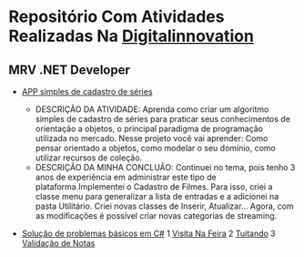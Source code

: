 # Repositório Com Atividades Realizadas Na [Digitalinnovation](https://digitalinnovation.one/)

## MRV .NET Developer

- [APP simples de cadastro de séries](https://github.com/JefersonMelo/07-DIO/tree/master/01-MRV/01-Cadastro-Series)
    - DESCRIÇÃO DA ATIVIDADE: 
    Aprenda como criar um algoritmo simples de cadastro de séries para praticar seus conhecimentos de orientação a objetos, o principal paradigma de programação utilizada no mercado. Nesse projeto você vai aprender: Como pensar orientado a objetos, como modelar o seu domínio, como utilizar recursos de coleção.
    - DESCRIÇÃO DA MINHA CONCLUÃO:
    Continuei no tema, pois tenho 3 anos de experiência em administrar este tipo de plataforma.Implementei o Cadastro de Filmes. Para isso, criei a classe menu para generalizar a lista de entradas e a adicionei na pasta Utilitário.
    Criei novas classes de Inserir, Atualizar... Agora, com as modificações é possível criar novas categorias de streaming.

- [Solução de problemas básicos em C#](https://github.com/JefersonMelo/07-DIO/tree/master/01-MRV/02-Solucao_Problemas_Basicos_CSharp)
    1 [Visita Na Feira](https://github.com/JefersonMelo/07-DIO/tree/master/01-MRV/02-Solucao_Problemas_Basicos_CSharp/01-Visita_Na_Feira)
    2 [Tuitando](https://github.com/JefersonMelo/07-DIO/tree/master/01-MRV/02-Solucao_Problemas_Basicos_CSharp/02-Tuitando)
    3 [Validação de Notas](https://github.com/JefersonMelo/07-DIO/tree/master/01-MRV/02-Solucao_Problemas_Basicos_CSharp/03-Validacao_Nota)